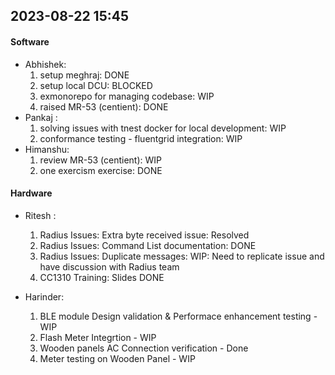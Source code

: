 ## 2023-08-22 15:45

#### Software

* Abhishek:
  1. setup meghraj: DONE
  2. setup local DCU: BLOCKED
  3. exmonorepo for managing codebase: WIP
  4. raised MR-53 (centient): DONE
* Pankaj  :
  1. solving issues with tnest docker for local development: WIP
  2. conformance testing - fluentgrid integration: WIP
* Himanshu:
  1. review MR-53 (centient):  WIP
  2. one exercism exercise: DONE

#### Hardware

* Ritesh  :
  1. Radius Issues: Extra byte received issue: Resolved
  2. Radius Issues: Command List documentation: DONE
  3. Radius Issues: Duplicate messages: WIP: Need to replicate issue and have discussion with Radius team
  4. CC1310 Training: Slides DONE

* Harinder:
  1. BLE module Design validation & Performace enhancement testing - WIP
  2. Flash Meter Integrtion - WIP
  3. Wooden panels AC Connection verification - Done
  4. Meter testing on Wooden Panel - WIP
